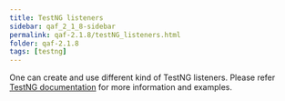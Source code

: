 ```yaml
---
title: TestNG listeners
sidebar: qaf_2_1_8-sidebar
permalink: qaf-2.1.8/testNG_listeners.html
folder: qaf-2.1.8
tags: [testng]
---
```


One can create and use different kind of TestNG listeners. Please refer [TestNG documentation](http://testng.org/doc/documentation-main.html#testng-listeners) for more information and examples.

